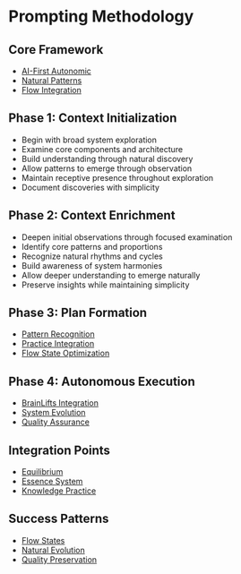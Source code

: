 # Prompting Methodology

## Core Framework
- [AI-First Autonomic](../systems/autonomic.md)
- [Natural Patterns](../../gauntlet/patterns/natural.md)
- [Flow Integration](../../gauntlet/practices/flow.md)

## Phase 1: Context Initialization
- Begin with broad system exploration
- Examine core components and architecture
- Build understanding through natural discovery
- Allow patterns to emerge through observation
- Maintain receptive presence throughout exploration
- Document discoveries with simplicity

## Phase 2: Context Enrichment
- Deepen initial observations through focused examination
- Identify core patterns and proportions
- Recognize natural rhythms and cycles
- Build awareness of system harmonies
- Allow deeper understanding to emerge naturally
- Preserve insights while maintaining simplicity

## Phase 3: Plan Formation
- [Pattern Recognition](../../gauntlet/patterns/recognition.md)
- [Practice Integration](../../gauntlet/practices/integration.md)
- [Flow State Optimization](../../gauntlet/practices/flow.md)

## Phase 4: Autonomous Execution
- [BrainLifts Integration](../../brainlifts/practices/integration.md)
- [System Evolution](../systems/evolution.md)
- [Quality Assurance](../../gauntlet/practices/quality.md)

## Integration Points
- [Equilibrium](equilibrium.md)
- [Essence System](essence.md)
- [Knowledge Practice](../practices/knowledge.md)

## Success Patterns
- [Flow States](../../gauntlet/practices/flow.md)
- [Natural Evolution](../../gauntlet/patterns/evolution.md)
- [Quality Preservation](../../gauntlet/practices/quality.md) 